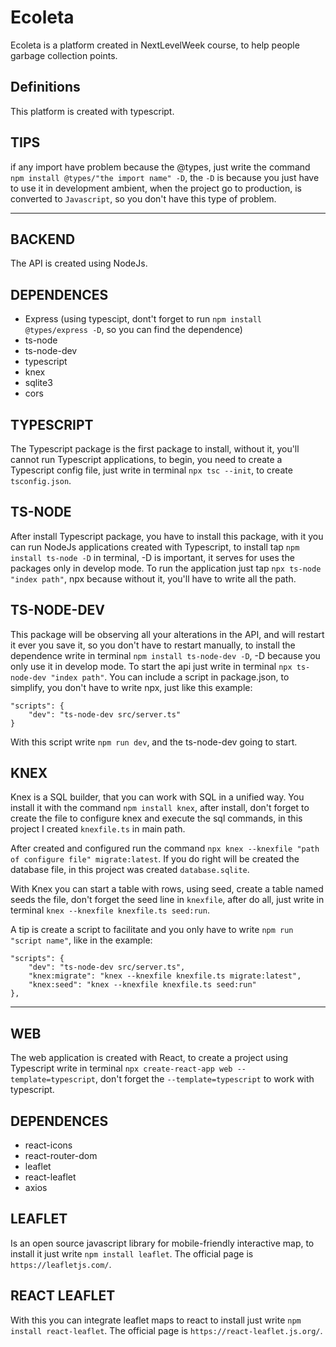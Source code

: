 # Ecoleta
Ecoleta is a platform created in NextLevelWeek course, to help people garbage collection points.

## Definitions
This platform is created with typescript.

## TIPS
if any import have problem because the @types, just write the command `npm install @types/"the import name" -D`, the `-D` is because you just have to use it in development ambient, when the project go to production, is converted to `Javascript`, so you don't have this type of problem.

--------

## BACKEND
The API is created using NodeJs.

## DEPENDENCES
- Express (using typescipt, dont't forget to run `npm install @types/express -D`, so you can find the dependence)
- ts-node
- ts-node-dev
- typescript
- knex
- sqlite3
- cors

## TYPESCRIPT
The Typescript package is the first package to install, without it, you'll cannot run Typescript applications, to begin, you need to create a Typescript config file, just write in terminal `npx tsc --init`, to create `tsconfig.json`. 

## TS-NODE
After install Typescript package, you have to install this package, with it you can run NodeJs applications created with Typescript, to install tap `npm install ts-node -D` in terminal, -D is important, it serves for uses the packages only in develop mode. To run the application just tap `npx ts-node "index path"`, npx because without it, you'll have to  write all the path.

## TS-NODE-DEV
This package will be observing all your alterations in the API, and will restart it ever you save it, so you don't have to restart manually, to install the dependence write in terminal `npm install ts-node-dev -D`, -D because you only use it in develop mode. To start the api just write in terminal `npx ts-node-dev "index path"`.
You can include a script in package.json, to simplify, you don't have to write npx, just like this example:
 
    "scripts": {
        "dev": "ts-node-dev src/server.ts"
    }

With this script write `npm run dev`, and the ts-node-dev going to start. 

## KNEX
Knex is a SQL builder, that you can work with SQL in a unified way. You install it with the command `npm install knex`, after install, don't forget to create the file to configure knex and execute the sql commands, in this project I created `knexfile.ts` in main path. 

After created and configured run the command `npx knex --knexfile "path of configure file" migrate:latest`. If you do right will be created the database file, in this project was created `database.sqlite`. 

With Knex you can start a table with rows, using seed, create a table named seeds the file, don't forget the seed line in `knexfile`, after do all, just write in terminal `knex --knexfile knexfile.ts seed:run`.

A tip is create a script to facilitate and you only have to write `npm run "script name"`, like in the example:

    "scripts": {
        "dev": "ts-node-dev src/server.ts",
        "knex:migrate": "knex --knexfile knexfile.ts migrate:latest",
        "knex:seed": "knex --knexfile knexfile.ts seed:run"
    },

--------

## WEB
The web application is created with React, to create a project using Typescript write in terminal `npx create-react-app web --template=typescript`, don't forget the `--template=typescript` to work with typescript.

## DEPENDENCES
- react-icons
- react-router-dom
- leaflet
- react-leaflet
- axios

## LEAFLET
Is an open source javascript library for mobile-friendly interactive map, to install it just write `npm install leaflet`. The official page is `https://leafletjs.com/`.

## REACT LEAFLET
With this you can integrate leaflet maps to react to install just write `npm install react-leaflet`. The official page is `https://react-leaflet.js.org/`.